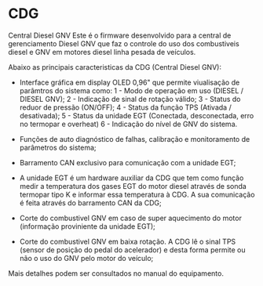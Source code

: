 # CDG
Central Diesel GNV
Este é o firmware desenvolvido para a central de gerenciamento Diesel GNV que faz o controle do uso dos combustiveis diesel e GNV em motores diesel linha pesada de veículos.

Abaixo as principais caracteristicas da CDG (Central Diesel GNV):

* Interface gráfica em display OLED 0,96" que permite viualisação de parâmtros do sistema como:
1 - Modo de operação em uso (DIESEL / DIESEL GNV);
2 - Indicação de sinal de rotação válido;
3 - Status do reduor de pressão (ON/OFF);
4 - Status da função TPS (Ativada / desativada);
5 - Status da unidade EGT (Conectada, desconectada, erro no termopar e overheat)
6 - Indicação do nível de GNV do sistema.

* Funções de auto diagnóstico de falhas, calibração e monitoramento de parâmetros do sistema;

* Barramento CAN exclusivo para comunicação com a unidade EGT;

* A unidade EGT é um hardware auxiliar da CDG que tem como função medir a temperatura dos gases EGT do motor diesel através de sonda termopar tipo K e informar essa temperatura à CDG. A sua comunicação é feita através do barramento CAN da CDG;

* Corte do combustivel GNV em caso de super aquecimento do motor (informação proviniente da unidade EGT);

* Corte do combustivel GNV em baixa rotação. A CDG lê o sinal TPS (sensor de posição do pedal do acelerador) e desta forma permite ou não o uso do GNV pelo motor do veículo;

Mais detalhes podem ser consultados no manual do equipamento.
